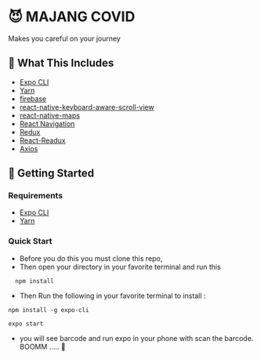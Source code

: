 # :smiling_imp: MAJANG COVID

Makes you careful on your journey

## 🧰 What This Includes
* [Expo CLI](https://docs.expo.io/workflow/expo-cli/)
* [Yarn](https://yarnpkg.com/en/)
* [firebase](https://www.npmjs.com/package/firebase)
* [react-native-keyboard-aware-scroll-view](https://www.npmjs.com/package/react-native-keyboard-aware-scroll-view)
* [react-native-maps](https://github.com/react-native-community/react-native-maps)
* [React Navigation](https://reactnavigation.org/)
* [Redux](https://redux.js.org/)
* [React-Readux](https://react-redux.js.org/)
* [Axios](https://github.com/axios/axios)

## 🚀 Getting Started

### Requirements
* [Expo CLI](https://docs.expo.io/workflow/expo-cli/)
* [Yarn](https://yarnpkg.com/en/)

### Quick Start
* Before you do this you must clone this repo, 
* Then open your directory in your favorite terminal and run this
  
```
  npm install
```

* Then Run the following in your favorite terminal to install :

```
npm install -g expo-cli 

expo start

```

* you will see barcode and run expo in your phone with scan the barcode.  BOOMM .....  🎉


